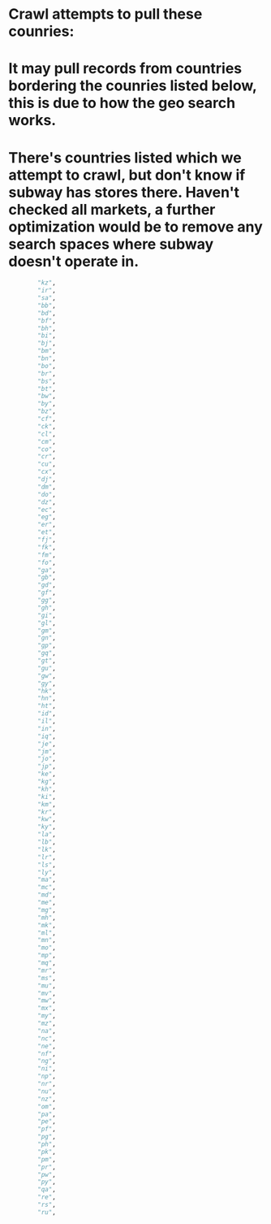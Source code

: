 # Crawl attempts to pull these counries:
# It may pull records from countries bordering the counries listed below, this is due to how the geo search works.
# There's countries listed which we attempt to crawl, but don't know if subway has stores there. Haven't checked all markets, a further optimization would be to remove any search spaces where subway doesn't operate in.

```Python
        "kz",
        "ir",
        "sa",
        "bb",
        "bd",
        "bf",
        "bh",
        "bi",
        "bj",
        "bm",
        "bn",
        "bo",
        "br",
        "bs",
        "bt",
        "bw",
        "by",
        "bz",
        "cf",
        "ck",
        "cl",
        "cm",
        "co",
        "cr",
        "cu",
        "cx",
        "dj",
        "dm",
        "do",
        "dz",
        "ec",
        "eg",
        "er",
        "et",
        "fj",
        "fk",
        "fm",
        "fo",
        "ga",
        "gb",
        "gd",
        "gf",
        "gg",
        "gh",
        "gi",
        "gl",
        "gm",
        "gn",
        "gp",
        "gq",
        "gt",
        "gu",
        "gw",
        "gy",
        "hk",
        "hn",
        "ht",
        "id",
        "il",
        "in",
        "iq",
        "je",
        "jm",
        "jo",
        "jp",
        "ke",
        "kg",
        "kh",
        "ki",
        "km",
        "kr",
        "kw",
        "ky",
        "la",
        "lb",
        "lk",
        "lr",
        "ls",
        "ly",
        "ma",
        "mc",
        "md",
        "me",
        "mg",
        "mh",
        "mk",
        "ml",
        "mn",
        "mo",
        "mp",
        "mq",
        "mr",
        "ms",
        "mu",
        "mv",
        "mw",
        "mx",
        "my",
        "mz",
        "na",
        "nc",
        "ne",
        "nf",
        "ng",
        "ni",
        "np",
        "nr",
        "nu",
        "nz",
        "om",
        "pa",
        "pe",
        "pf",
        "pg",
        "ph",
        "pk",
        "pm",
        "pr",
        "pw",
        "py",
        "qa",
        "re",
        "rs",
        "ru",
```
